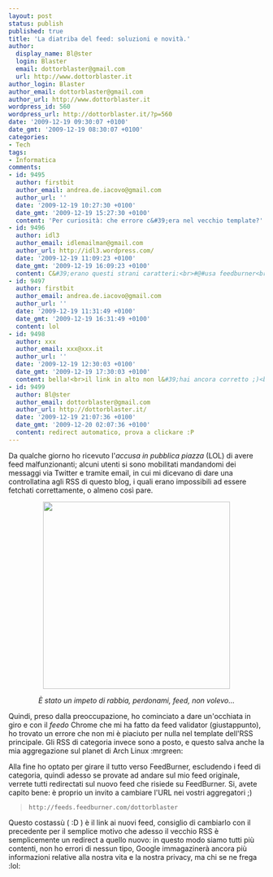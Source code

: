 ```yaml
---
layout: post
status: publish
published: true
title: 'La diatriba del feed: soluzioni e novità.'
author:
  display_name: Bl@ster
  login: Blaster
  email: dottorblaster@gmail.com
  url: http://www.dottorblaster.it
author_login: Blaster
author_email: dottorblaster@gmail.com
author_url: http://www.dottorblaster.it
wordpress_id: 560
wordpress_url: http://dottorblaster.it/?p=560
date: '2009-12-19 09:30:07 +0100'
date_gmt: '2009-12-19 08:30:07 +0100'
categories:
- Tech
tags:
- Informatica
comments:
- id: 9495
  author: firstbit
  author_email: andrea.de.iacovo@gmail.com
  author_url: ''
  date: '2009-12-19 10:27:30 +0100'
  date_gmt: '2009-12-19 15:27:30 +0100'
  content: 'Per curiosità: che errore c&#39;era nel vecchio template?'
- id: 9496
  author: idl3
  author_email: idlemailman@gmail.com
  author_url: http://idl3.wordpress.com/
  date: '2009-12-19 11:09:23 +0100'
  date_gmt: '2009-12-19 16:09:23 +0100'
  content: C&#39;erano questi strani caratteri:<br>#@#usa feedburner<br>fimato Google#@#
- id: 9497
  author: firstbit
  author_email: andrea.de.iacovo@gmail.com
  author_url: ''
  date: '2009-12-19 11:31:49 +0100'
  date_gmt: '2009-12-19 16:31:49 +0100'
  content: lol
- id: 9498
  author: xxx
  author_email: xxx@xxx.it
  author_url: ''
  date: '2009-12-19 12:30:03 +0100'
  date_gmt: '2009-12-19 17:30:03 +0100'
  content: bella!<br>il link in alto non l&#39;hai ancora corretto ;)<br>ciao
- id: 9499
  author: Bl@ster
  author_email: dottorblaster@gmail.com
  author_url: http://dottorblaster.it/
  date: '2009-12-19 21:07:36 +0100'
  date_gmt: '2009-12-20 02:07:36 +0100'
  content: redirect automatico, prova a clickare :P
---
```

<p>Da qualche giorno ho ricevuto l'<em>accusa in pubblica piazza</em> (LOL) di avere feed malfunzionanti; alcuni utenti si sono mobilitati mandandomi dei messaggi via Twitter e tramite email, in cui mi dicevano di dare una controllatina agli RSS di questo blog, i quali erano impossibili ad essere fetchati correttamente, o almeno così pare.</p>
<p style="text-align: center;"><img class="alignnone" src="http://i46.tinypic.com/9kas20.jpg" alt="" width="368" height="368" /></p>
<p style="text-align: center;"><em>È stato un impeto di rabbia, perdonami, feed, non volevo...</em></p>
<p>Quindi, preso dalla preoccupazione, ho cominciato a dare un'occhiata in giro e con il <em>feedo</em> Chrome che mi ha fatto da feed validator (giustappunto), ho trovato un errore che non mi è piaciuto per nulla nel template dell'RSS principale. Gli RSS di categoria invece sono a posto, e questo salva anche la mia aggregazione sul planet di Arch Linux :mrgreen:</p>
<p>Alla fine ho optato per girare il tutto verso FeedBurner, escludendo i feed di categoria, quindi adesso se provate ad andare sul mio feed originale, verrete tutti redirectati sul nuovo feed che risiede su FeedBurner. Si, avete capito bene: è proprio un invito a cambiare l'URL nei vostri aggregatori ;)</p>
<blockquote><p><code>http://feeds.feedburner.com/dottorblaster</code></p></blockquote>
<p>Questo costassù ( :D ) è il link ai nuovi feed, consiglio di cambiarlo con il precedente per il semplice motivo che adesso il vecchio RSS è semplicemente un redirect a quello nuovo: in questo modo siamo tutti più contenti, non ho errori di nessun tipo, Google immagazinerà ancora più informazioni relative alla nostra vita e la nostra privacy, ma chi se ne frega :lol:</p>
